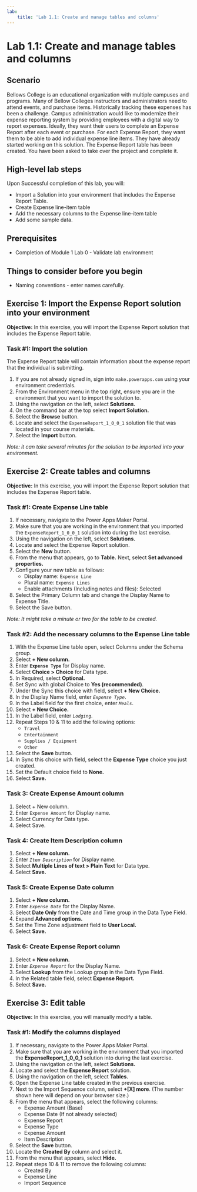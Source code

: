 ```yaml
---
lab:
    title: 'Lab 1.1: Create and manage tables and columns'
---
```


# Lab 1.1: Create and manage tables and columns

## Scenario
Bellows College is an educational organization with multiple campuses and programs. Many of Bellow Colleges instructors and administrators need to attend events, and purchase items. Historically tracking these expenses has been a challenge.
Campus administration would like to modernize their expense reporting system by providing employees with a digital way to report expenses.
Ideally, they want their users to complete an Expense Report after each event or purchase. For each Expense Report, they want them to be able to add individual expense line items. They have already started working on this solution. The Expense Report table has been created. You have been asked to take over the project and complete it.

## High-level lab steps
Upon Successful completion of this lab, you will:
- Import a Solution into your environment that includes the Expense Report Table.
- Create Expense line-item table
- Add the necessary columns to the Expense line-item table
- Add some sample data.

## Prerequisites
- Completion of Module 1 Lab 0 - Validate lab environment

## Things to consider before you begin
- Naming conventions - enter names carefully.

## Exercise 1: Import the Expense Report solution into your environment
**Objective:** In this exercise, you will import the Expense Report solution that includes the Expense Report table.

### Task #1: Import the solution
The Expense Report table will contain information about the expense report that the individual is submitting.
1. If you are not already signed in, sign into `make.powerapps.com` using your environment credentials.
2. From the Environment menu in the top right, ensure you are in the environment that you want to import the solution to.
3. Using the navigation on the left, select **Solutions.**
4. On the command bar at the top select **Import Solution.**
5. Select the **Browse** button.
6. Locate and select the `ExpenseReport_1_0_0_1` solution file that was located in your course materials.
7. Select the **Import** button.

*Note: it can take several minutes for the solution to be imported into your environment.*

## Exercise 2: Create tables and columns
**Objective:** In this exercise, you will import the Expense Report solution that includes the Expense Report table.

### Task #1: Create Expense Line table
1. If necessary, navigate to the Power Apps Maker Portal.
2. Make sure that you are working in the environment that you imported the `ExpenseReport_1_0_0_1` solution into during the last exercise.
3. Using the navigation on the left, select **Solutions.**
4. Locate and select the Expense Report solution.
5. Select the **New** button.
6. From the menu that appears, go to **Table.** Next, select **Set advanced properties.**
7. Configure your new table as follows:
   - Display name: `Expense Line`
   - Plural name: `Expense Lines`
   - Enable attachments (Including notes and files): Selected
8. Select the Primary Column tab and change the Display Name to Expense Title.
9. Select the Save button.

*Note: It might take a minute or two for the table to be created.*

### Task #2: Add the necessary columns to the Expense Line table
1. With the Expense Line table open, select Columns under the Schema group.
2. Select **+ New column.**
3. Enter **`Expense Type`** for Display name.
4. Select **Choice > Choice** for Data type.
5. In Required, select **Optional.**
6. Set Sync with global Choice to **Yes (recommended)**.
7. Under the Sync this choice with field, select **+ New Choice.**
8. In the Display Name field, enter *`Expense Type`*.
9. In the Label field for the first choice, enter *`Meals`*.
10. Select **+ New Choice.**
11. In the Label field, enter *`Lodging`*.
12. Repeat Steps 10 & 11 to add the following options:
    - `Travel`
    - `Entertainment`
    - `Supplies / Equipment`
    - `Other`
13. Select the **Save** button.
14. In Sync this choice with field, select the **Expense Type** choice you just created.
15. Set the Default choice field to **None.**
16. Select **Save.**

### Task 3: Create Expense Amount column
1. Select + New column.
2. Enter `Expense Amount` for Display name.
3. Select Currency for Data type.
4. Select Save.

### Task 4: Create Item Description column
1. Select **+ New column.**
2. Enter *`Item Description`* for Display name.
3. Select **Multiple Lines of text > Plain Text** for Data type.
4. Select **Save.**

### Task 5: Create Expense Date column
1. Select **+ New column.**
2. Enter *`Expense Date`* for the Display Name.
3. Select **Date Only** from the Date and Time group in the Data Type Field.
4. Expand **Advanced options.**
5. Set the Time Zone adjustment field to **User Local.**
6. Select **Save.**

### Task 6: Create Expense Report column
1. Select **+ New column.**
2. Enter *`Expense Report`* for the Display Name.
3. Select **Lookup** from the Lookup group in the Data Type Field.
4. In the Related table field, select **Expense Report.**
5. Select **Save.**

## Exercise 3: Edit table
**Objective:** In this exercise, you will manually modify a table.

### Task #1: Modify the columns displayed
1. If necessary, navigate to the Power Apps Maker Portal.
2. Make sure that you are working in the environment that you imported the **ExpenseReport_1_0_0_1** solution into during the last exercise.
3. Using the navigation on the left, select **Solutions.**
4. Locate and select the **Expense Report** solution.
5. Using the navigation on the left, select **Tables.**
6. Open the Expense Line table created in the previous exercise.
7. Next to the Import Sequence column, select **+[X] more**. (The number shown here will depend on your browser size.)
8. From the menu that appears, select the following columns:
   - Expense Amount (Base)
   - Expense Date (If not already selected)
   - Expense Report
   - Expense Type
   - Expense Amount
   - Item Description
9. Select the **Save** button.
10. Locate the **Created By** column and select it.
11. From the menu that appears, select **Hide.**
12. Repeat steps 10 & 11 to remove the following columns:
    - Created By
    - Expense Line
    - Import Sequence
